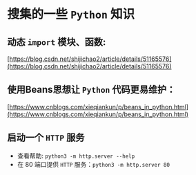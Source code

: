# 搜集的一些 `Python` 知识

## **动态 `import` 模块、函数:**

[https://blog.csdn.net/shijichao2/article/details/51165576](https://blog.csdn.net/shijichao2/article/details/51165576)

## **使用Beans思想让 `Python` 代码更易维护：**

[https://www.cnblogs.com/xieqiankun/p/beans_in_python.html](https://www.cnblogs.com/xieqiankun/p/beans_in_python.html)

## 启动一个 `HTTP` 服务

- 查看帮助: `python3 -m http.server --help`
- 在 80 端口提供 `HTTP` 服务：`python3 -m http.server 80`
